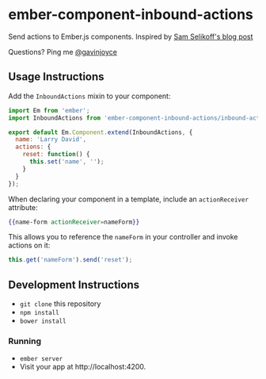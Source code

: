 # ember-component-inbound-actions

Send actions to Ember.js components. Inspired by [Sam Selikoff's blog post](http://www.samselikoff.com/blog/2014/05/16/getting-ember-components-to-respond-to-actions/)

Questions? Ping me [@gavinjoyce](https://twitter.com/gavinjoyce)

## Usage Instructions

Add the `InboundActions` mixin to your component:

```javascript
import Em from 'ember';
import InboundActions from 'ember-component-inbound-actions/inbound-actions';

export default Em.Component.extend(InboundActions, {
  name: 'Larry David',
  actions: {
    reset: function() {
      this.set('name', '');
    }
  }
});
```

When declaring your component in a template, include an `actionReceiver` attribute:

```handlebars
{{name-form actionReceiver=nameForm}}
```

This allows you to reference the `nameForm` in your controller and invoke actions on it:

```javascript
this.get('nameForm').send('reset');
```

## Development Instructions

* `git clone` this repository
* `npm install`
* `bower install`

### Running

* `ember server`
* Visit your app at http://localhost:4200.
